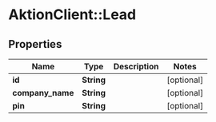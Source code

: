 # AktionClient::Lead

## Properties
Name | Type | Description | Notes
------------ | ------------- | ------------- | -------------
**id** | **String** |  | [optional] 
**company_name** | **String** |  | [optional] 
**pin** | **String** |  | [optional] 


